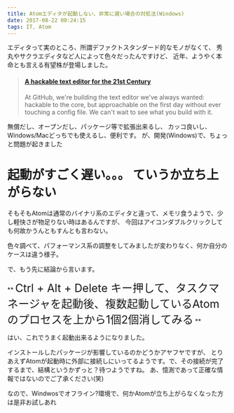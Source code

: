 ```yaml
---
title: Atomエディタが起動しない、非常に遅い場合の対処法(Windows)
date: 2017-08-22 00:24:15
tags: IT, Atom
---
```


エディタって実のところ、所謂デファクトスタンダード的なモノがなくて、
秀丸やサクラエディタなど人によって色々だったんですけど、
近年、ようやく本命とも言える有望株が登場しました。

<blockquote class="embedly-card"><h4><a href="https://atom.io/">A hackable text editor for the 21st Century</a></h4><p>At GitHub, we're building the text editor we've always wanted: hackable to the core, but approachable on the first day without ever touching a config file. We can't wait to see what you build with it.</p></blockquote>
<script async src="//cdn.embedly.com/widgets/platform.js" charset="UTF-8"></script>

無償だし、オープンだし、パッケージ等で拡張出来るし、
カッコ良いし、Windows/Macどっちでも使えるし、便利です。
が、開発(Windows)で、ちょっと問題が起きました

<!-- more -->


# 起動がすごく遅い。。。 ていうか立ち上がらない

そもそもAtomは通常のバイナリ系のエディタと違って、メモリ食うようで、少し軽快さが物足りない時はあるんですが、
今回はアイコンダブルクリックしても何故かうんともすんとも言わない。

色々調べて、パフォーマンス系の調整をしてみましたが変わりなく、何か自分のケースは違う様子。

で、もう先に結論から言います。

** <span style="font-size: 25px"> Ctrl + Alt + Delete キー押して、タスクマネージャを起動後、複数起動しているAtom のプロセスを上から1個2個消してみる</span> **

はい、これでうまく起動出来るようになりました。

インストールしたパッケージが影響しているのかどうかアヤフヤですが、
とりあえずAtomが起動時に外部に接続しにいってるようです。で、その接続が完了するまで、結構というかずっと？待つようですね。
あ、憶測であって正確な情報ではないのでご了承ください(笑)

なので、Windwosでオフライン?環境で、何かAtomが立ち上がらなくなった方は是非お試しあれ
